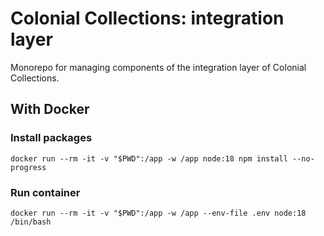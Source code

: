 # Colonial Collections: integration layer

Monorepo for managing components of the integration layer of Colonial Collections.

## With Docker

### Install packages

    docker run --rm -it -v "$PWD":/app -w /app node:18 npm install --no-progress

### Run container

    docker run --rm -it -v "$PWD":/app -w /app --env-file .env node:18 /bin/bash
